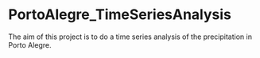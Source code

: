 # PortoAlegre_TimeSeriesAnalysis
The aim of this project is to do a time series analysis of the precipitation in Porto Alegre.

